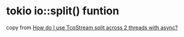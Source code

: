 # tokio io::split() funtion
copy from [How do I use TcpStream split across 2 threads with async?](https://stackoverflow.com/questions/62220109/how-do-i-use-tcpstream-split-across-2-threads-with-async)

